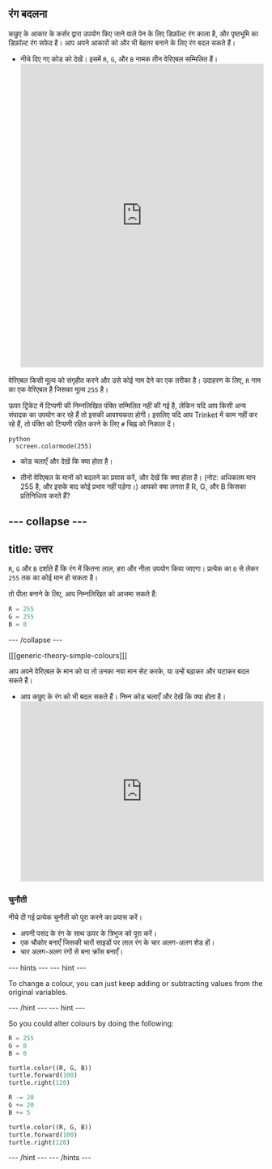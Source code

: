 ## रंग बदलना

कछुए के आकार के कर्सर द्वारा उपयोग किए जाने वाले पेन के लिए डिफ़ॉल्ट रंग काला है, और पृष्ठभूमि का डिफ़ॉल्ट रंग सफेद है। आप अपने आकारों को और भी बेहतर बनाने के लिए रंग बदल सकते हैं।

- नीचे दिए गए कोड को देखें। इसमें `R`, `G`, और `B` नामक तीन वेरिएबल सम्मिलित हैं। <iframe src="https://trinket.io/embed/python/b964b7d3ce" width="100%" height="600" frameborder="0" marginwidth="0" marginheight="0" allowfullscreen></iframe> 

वेरिएबल किसी मूल्य को संगृहीत करने और उसे कोई नाम देने का एक तरीका है। उदाहरण के लिए, `R` नाम का एक वेरिएबल है जिसका मूल्य `255` है।

ऊपर ट्रिंकेट में टिप्पणी की निम्नलिखित पंक्ति सम्मिलित नहीं की गई है, लेकिन यदि आप किसी अन्य संपादक का उपयोग कर रहे हैं तो इसकी आवश्यकता होगी। इसलिए यदि आप Trinket में काम नहीं कर रहे हैं, तो पंक्ति को टिप्पणी रहित करने के लिए `#` चिह्न को निकाल दें।

    python
      screen.colormode(255)

- कोड चलाएँ और देखें कि क्या होता है।

- तीनों वेरिएबल के मानों को बदलने का प्रयास करें, और देखें कि क्या होता है। (नोट: अधिकतम मान 255 है, और इसके बाद कोई प्रभाव नहीं पड़ेगा।) आपको क्या लगता है R, G, और B किसका प्रतिनिधित्व करते हैं?

## \--- collapse \---

## title: उत्तर

`R`, `G` और `B` दर्शाते हैं कि रंग में कितना लाल, हरा और नीला उपयोग किया जाएगा। प्रत्येक का `0` से लेकर `255` तक का कोई मान हो सकता है।

तो पीला बनाने के लिए, आप निम्नलिखित को आजमा सकते हैं:

```python
R = 255
G = 255
B = 0
```

\--- /collapse \---

[[[generic-theory-simple-colours]]]

आप अपने वेरिएबल के मान को या तो उनका नया मान सेट करके, या उन्हें बढ़ाकर और घटाकर बदल सकते हैं।

- आप कछुए के रंग को भी बदल सकते हैं। निम्न कोड चलाएँ और देखें कि क्या होता है। <iframe src="https://trinket.io/embed/python/ab6732d60e" width="100%" height="356" frameborder="0" marginwidth="0" marginheight="0" allowfullscreen></iframe> 

### चुनौती

नीचे दी गई प्रत्येक चुनौती को पूरा करने का प्रयास करें।

- अपनी पसंद के रंग के साथ ऊपर के त्रिभुज को पूरा करें।
- एक चौकोर बनाएँ जिसकी चारों साइडों पर लाल रंग के चार अलग-अलग शेड हों।
- चार अलग-अलग रंगों से बना क्रॉस बनाएँ।

\--- hints \--- \--- hint \---

To change a colour, you can just keep adding or subtracting values from the original variables.

\--- /hint \--- \--- hint \---

So you could alter colours by doing the following:

```python
R = 255
G = 0
B = 0

turtle.color((R, G, B))
turtle.forward(100)
turtle.right(120)

R -= 20
G += 20
B += 5

turtle.color((R, G, B))
turtle.forward(100)
turtle.right(120)
```

\--- /hint \--- \--- /hints \---